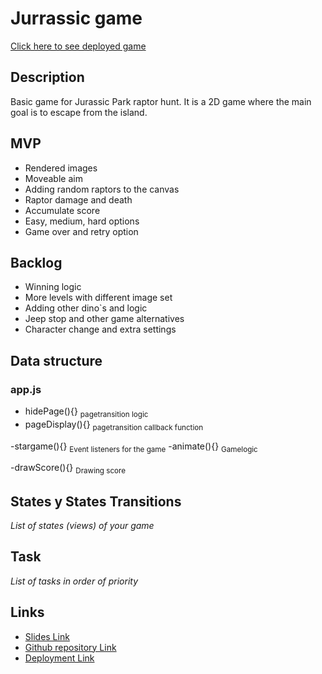 # Jurrassic game

[Click here to see deployed game](https://aturike.github.io/jurrasic_game)

## Description

Basic game for Jurassic Park raptor hunt. It is a 2D game where the main goal is to escape from the island.

## MVP

- Rendered images
- Moveable aim
- Adding random raptors to the canvas
- Raptor damage and death
- Accumulate score
- Easy, medium, hard options
- Game over and retry option

## Backlog

- Winning logic
- More levels with different image set
- Adding other dino`s and logic
- Jeep stop and other game alternatives
- Character change and extra settings

## Data structure

### app.js

- hidePage(){}
  <sub>pagetransition logic</sub>
- pageDisplay(){}
  <sub>pagetransition callback function</sub>

-stargame(){}
<sub>Event listeners for the game</sub>
-animate(){}
<sub>Gamelogic</sub>

-drawScore(){}
<sub>Drawing score</sub>

## States y States Transitions

_List of states (views) of your game_

## Task

_List of tasks in order of priority_

## Links

- [Slides Link](http://slides.com)
- [Github repository Link](http://github.com)
- [Deployment Link](https://aturike.github.io/jurrasic_game)
